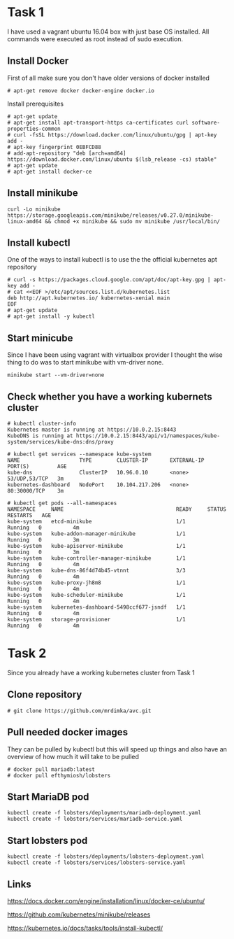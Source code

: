 Task 1
======

I have used a vagrant ubuntu 16.04 box with just base OS installed.
All commands were executed as root instead of sudo execution.

## Install Docker

First of all make sure you don't have older versions of docker installed
```
# apt-get remove docker docker-engine docker.io
```
Install prerequisites
```
# apt-get update
# apt-get install apt-transport-https ca-certificates curl software-properties-common
# curl -fsSL https://download.docker.com/linux/ubuntu/gpg | apt-key add -
# apt-key fingerprint 0EBFCD88
# add-apt-repository "deb [arch=amd64] https://download.docker.com/linux/ubuntu $(lsb_release -cs) stable"
# apt-get update
# apt-get install docker-ce
```
## Install minikube
```
curl -Lo minikube https://storage.googleapis.com/minikube/releases/v0.27.0/minikube-linux-amd64 && chmod +x minikube && sudo mv minikube /usr/local/bin/
```

## Install kubectl
One of the ways to install kubectl is to use the the official kubernetes apt repository

```
# curl -s https://packages.cloud.google.com/apt/doc/apt-key.gpg | apt-key add -
# cat <<EOF >/etc/apt/sources.list.d/kubernetes.list
deb http://apt.kubernetes.io/ kubernetes-xenial main
EOF
# apt-get update
# apt-get install -y kubectl
```

## Start minicube
Since I have been using vagrant with virtualbox provider I thought the wise thing to do was to start minikube with vm-driver none.

```
minikube start --vm-driver=none
```

## Check whether you have a working kubernets cluster

```
# kubectl cluster-info
Kubernetes master is running at https://10.0.2.15:8443
KubeDNS is running at https://10.0.2.15:8443/api/v1/namespaces/kube-system/services/kube-dns:dns/proxy
```
```
# kubectl get services --namespace kube-system
NAME                   TYPE        CLUSTER-IP       EXTERNAL-IP   PORT(S)         AGE
kube-dns               ClusterIP   10.96.0.10       <none>        53/UDP,53/TCP   3m
kubernetes-dashboard   NodePort    10.104.217.206   <none>        80:30000/TCP    3m
```

```
# kubectl get pods --all-namespaces
NAMESPACE     NAME                                    READY     STATUS    RESTARTS   AGE
kube-system   etcd-minikube                           1/1       Running   0          4m
kube-system   kube-addon-manager-minikube             1/1       Running   0          3m
kube-system   kube-apiserver-minikube                 1/1       Running   0          3m
kube-system   kube-controller-manager-minikube        1/1       Running   0          4m
kube-system   kube-dns-86f4d74b45-vtnnt               3/3       Running   0          4m
kube-system   kube-proxy-jh8m8                        1/1       Running   0          4m
kube-system   kube-scheduler-minikube                 1/1       Running   0          4m
kube-system   kubernetes-dashboard-5498ccf677-jsndf   1/1       Running   0          4m
kube-system   storage-provisioner                     1/1       Running   0          4m
```

Task 2
======
Since you already have a working kubernetes cluster from Task 1

## Clone repository

```
# git clone https://github.com/mrdimka/avc.git
```

## Pull needed docker images
They can be pulled by kubectl but this will speed up things and also have an overview of how much it will take to be pulled

```
# docker pull mariadb:latest
# docker pull efthymiosh/lobsters
```

## Start MariaDB pod

```
kubectl create -f lobsters/deployments/mariadb-deployment.yaml
kubectl create -f lobsters/services/mariadb-service.yaml
```

## Start lobsters pod

```
kubectl create -f lobsters/deployments/lobsters-deployment.yaml
kubectl create -f lobsters/services/lobsters-service.yaml
```
## Links

https://docs.docker.com/engine/installation/linux/docker-ce/ubuntu/

https://github.com/kubernetes/minikube/releases

https://kubernetes.io/docs/tasks/tools/install-kubectl/
